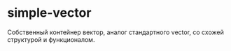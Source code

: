 # simple-vector
Собственный контейнер вектор, аналог стандартного vector, со схожей структурой и функционалом. 

